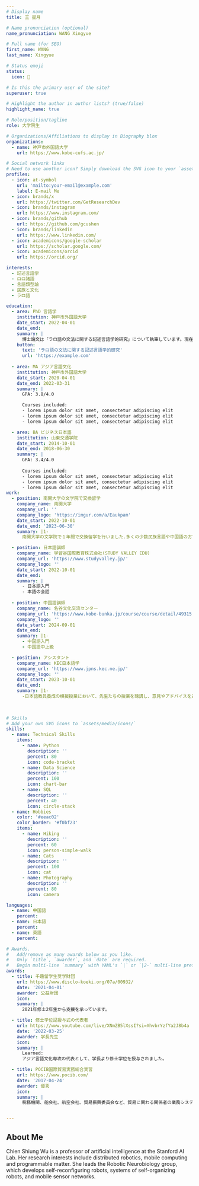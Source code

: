 ```yaml
---
# Display name
title: 王 星月

# Name pronunciation (optional)
name_pronunciation: WANG Xingyue

# Full name (for SEO)
first_name: WANG
last_name: Xingyue

# Status emoji
status:
  icon: 📖　

# Is this the primary user of the site?
superuser: true

# Highlight the author in author lists? (true/false)
highlight_name: true

# Role/position/tagline
role: 大学院生

# Organizations/Affiliations to display in Biography blox
organizations:
  - name: 神戸市外国語大学
    url: https://www.kobe-cufs.ac.jp/

# Social network links
# Need to use another icon? Simply download the SVG icon to your `assets/media/icons/` folder.
profiles:
  - icon: at-symbol
    url: 'mailto:your-email@example.com'
    label: E-mail Me
  - icon: brands/x
    url: https://twitter.com/GetResearchDev
  - icon: brands/instagram
    url: https://www.instagram.com/
  - icon: brands/github
    url: https://github.com/gcushen
  - icon: brands/linkedin
    url: https://www.linkedin.com/
  - icon: academicons/google-scholar
    url: https://scholar.google.com/
  - icon: academicons/orcid
    url: https://orcid.org/

interests:
  - 記述言語学
  - ロロ諸語
  - 言語類型論
  - 民族と文化
  - ラロ語

education:
  - area: PhD 言語学
    institution: 神戸市外国語大学
    date_start: 2022-04-01
    date_end: 
    summary: |
      博士論文は「ラロ語の文法に関する記述言語学的研究」について執筆しています。現在、執筆中であり、まだ完成していません。 指導教員は林 範彦(https://researchmap.jp/read0095243).「言語記述論集」「研究科論集」「JSEALS」に論文を掲載しています。
    button:
      text: 'ラロ語の文法に関する記述言語学的研究'
      url: 'https://example.com'
      
  - area: MA アジア言語文化
    institution: 神戸市外国語大学
    date_start: 2020-04-01
    date_end: 2022-03-31
    summary: |
      GPA: 3.8/4.0

      Courses included:
      - lorem ipsum dolor sit amet, consectetur adipiscing elit
      - lorem ipsum dolor sit amet, consectetur adipiscing elit
      - lorem ipsum dolor sit amet, consectetur adipiscing elit

  - area: BA ビジネス日本語
    institution: 山東交通学院
    date_start: 2014-10-01
    date_end: 2018-06-30
    summary: |
      GPA: 3.4/4.0
      
      Courses included:
      - lorem ipsum dolor sit amet, consectetur adipiscing elit
      - lorem ipsum dolor sit amet, consectetur adipiscing elit
      - lorem ipsum dolor sit amet, consectetur adipiscing elit
work:
  - position: 南開大学の文学院で交換留学
    company_name: 南開大学
    company_url: ''
    company_logo: 'https://imgur.com/a/Eaukpam'
    date_start: 2022-10-01
    date_end: '2023-06-30'
    summary: |1-
      南開大学の文学院で１年間で交換留学を行いました.多くの少数民族言語や中国語の方言研究に携わる研究者と交流を重ねる中で、視野が広がりました。特にチベット各方言に関する理解が深まりました。

  - position: 日本語講師
    company_name: 学習谷国際教育株式会社(STUDY VALLEY EDU)
    company_url: 'https://www.studyvalley.jp/'
    company_logo: ''
    date_start: 2022-10-01
    date_end: 
    summary: |
      - 日本語入門
      - 本語の会話
      
  - position: 中国語講師
    company_name: 名谷文化交流センター
    company_url: 'https://www.kobe-bunka.jp/course/course/detail/49315'
    company_logo: ''
    date_start: 2024-09-01
    date_end: 
    summary: |1-
      - 中国語入門
      - 中国語中上級

  - position: アシスタント
    company_name: KEC日本語学 
    company_url: 'https://www.jpns.kec.ne.jp/'
    company_logo: ''
    date_start: 2023-10-01
    date_end: 
    summary: |1-
      -日本語教員養成の模擬授業において、先生たちの授業を聴講し、意見やアドバイスを述べます。
     
    

# Skills
# Add your own SVG icons to `assets/media/icons/`
skills:
  - name: Technical Skills
    items:
      - name: Python
        description: ''
        percent: 80
        icon: code-bracket
      - name: Data Science
        description: ''
        percent: 100
        icon: chart-bar
      - name: SQL
        description: ''
        percent: 40
        icon: circle-stack
  - name: Hobbies
    color: '#eeac02'
    color_border: '#f0bf23'
    items:
      - name: Hiking
        description: ''
        percent: 60
        icon: person-simple-walk
      - name: Cats
        description: ''
        percent: 100
        icon: cat
      - name: Photography
        description: ''
        percent: 80
        icon: camera

languages:
  - name: 中国語
    percent: 
  - name: 日本語
    percent: 
  - name: 英語
    percent: 

# Awards.
#   Add/remove as many awards below as you like.
#   Only `title`, `awarder`, and `date` are required.
#   Begin multi-line `summary` with YAML's `|` or `|2-` multi-line prefix and indent 2 spaces below.
awards:
  - title: 千趣留学生奨学財団
    url: https://www.disclo-koeki.org/07a/00932/
    date: '2021-04-01'
    awarder: 公益財団
    icon: 
    summary: |
      2021年修士2年生から支援を承っています。

  - title: 修士学位記授与式の代表者
    url: https://www.youtube.com/live/XNmZB5lXssI?si=XhvbrYzfYa2J8b4a
    date: '2022-03-25'
    awarder: 学長先生
    icon: 
    summary: |
      Learned:
      アジア言語文化専攻の代表として、学長より修士学位を授与されました。

  - title: POCIB国際貿易実務総合実習
    url: https://www.pocib.com/
    date: '2017-04-24'
    awarder: 優秀
    icon: 
    summary: |
      税務機関、船会社、航空会社、貿易振興委員会など、貿易に関わる関係者の業務システムを模擬しました。ビジネスチャンスの探索、取引交渉、契約の締結から契約の履行まで体験しました。


---
```


## About Me

Chien Shiung Wu is a professor of artificial intelligence at the Stanford AI Lab. Her research interests include distributed robotics, mobile computing and programmable matter. She leads the Robotic Neurobiology group, which develops self-reconfiguring robots, systems of self-organizing robots, and mobile sensor networks.
